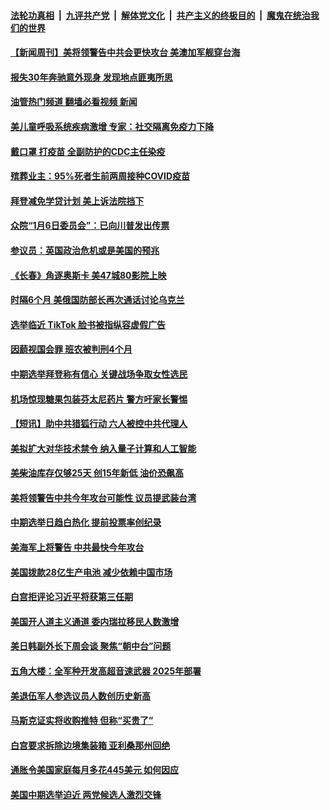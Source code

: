####  [法轮功真相](../../../../basic/blob/master/README.md?t=10231631) &nbsp;|&nbsp; [九评共产党](../../../../9ping.md/blob/master/README.md?t=10231631) &nbsp;|&nbsp; [解体党文化](../../../../jtdwh.md/blob/master/README.md?t=10231631)  &nbsp;|&nbsp; [共产主义的终极目的](../../../../gczydzjmd.md/blob/master/README.md?t=10231631) &nbsp;|&nbsp; [魔鬼在统治我们的世界](../../../../mgztzwmdsj.md/blob/master/README.md?t=10231631) 

#### [【新闻周刊】美将领警告中共会更快攻台 美澳加军舰穿台海](../pages/prog203/a103557724.md?t=10231631) 

#### [报失30年奔驰意外现身 发现地点匪夷所思](../pages/prog203/a103557555.md?t=10231631) 

#### [油管热门频道 翻墙必看视频 新闻](http://209.250.226.216:81/youtube.html?10231631)

#### [美儿童呼吸系统疾病激增 专家：社交隔离免疫力下降](../pages/prog203/a103557632.md?t=10231631) 

#### [戴口罩 打疫苗 全副防护的CDC主任染疫](../pages/prog203/a103557584.md?t=10231631) 

#### [殡葬业主：95%死者生前两周接种COVID疫苗](../pages/prog203/a103557523.md?t=10231631) 

#### [拜登减免学贷计划 美上诉法院挡下](../pages/prog203/a103557439.md?t=10231631) 

#### [众院“1月6日委员会”：已向川普发出传票](../pages/prog203/a103557435.md?t=10231631) 

#### [参议员：英国政治危机或是美国的预兆](../pages/prog203/a103557325.md?t=10231631) 

#### [《长春》角逐奥斯卡 美47城80影院上映](../pages/prog203/a103557221.md?t=10231631) 

#### [时隔6个月 美俄国防部长再次通话讨论乌克兰](../pages/prog203/a103557074.md?t=10231631) 

#### [选举临近 TikTok 脸书被指纵容虚假广告](../pages/prog203/a103556934.md?t=10231631) 

#### [因藐视国会罪 班农被判刑4个月](../pages/prog203/a103556907.md?t=10231631) 

#### [中期选举拜登称有信心 关键战场争取女性选民](../pages/prog203/a103556909.md?t=10231631) 

#### [机场惊现糖果包装芬太尼药片 警方吁家长警惕](../pages/prog203/a103556704.md?t=10231631) 

#### [【短讯】助中共猎狐行动 六人被控中共代理人](../pages/prog203/a103556699.md?t=10231631) 

#### [美拟扩大对华技术禁令 纳入量子计算和人工智能](../pages/prog203/a103556639.md?t=10231631) 

#### [美柴油库存仅够25天 创15年新低 油价恐飙高](../pages/prog203/a103556611.md?t=10231631) 

#### [美将领警告中共今年攻台可能性 议员提武装台湾](../pages/prog203/a103556350.md?t=10231631) 

#### [中期选举日趋白热化 提前投票率创纪录](../pages/prog203/a103556195.md?t=10231631) 

#### [美海军上将警告 中共最快今年攻台](../pages/prog203/a103556190.md?t=10231631) 

#### [美国拨款28亿生产电池 减少依赖中国市场](../pages/prog203/a103556033.md?t=10231631) 

#### [白宫拒评论习近平将获第三任期](../pages/prog203/a103556015.md?t=10231631) 

#### [美国开人道主义通道 委内瑞拉移民人数激增](../pages/prog203/a103556029.md?t=10231631) 

#### [美日韩副外长下周会谈 聚焦“朝中台”问题](../pages/prog203/a103555997.md?t=10231631) 

#### [五角大楼：全军种开发高超音速武器 2025年部署](../pages/prog203/a103555882.md?t=10231631) 

#### [美退伍军人参选议员人数创历史新高](../pages/prog203/a103555940.md?t=10231631) 

#### [马斯克证实将收购推特 但称“买贵了”](../pages/prog203/a103555823.md?t=10231631) 

#### [白宫要求拆除边境集装箱 亚利桑那州回绝](../pages/prog203/a103555754.md?t=10231631) 

#### [通胀令美国家庭每月多花445美元 如何因应](../pages/prog203/a103555632.md?t=10231631) 

#### [美国中期选举迫近 两党候选人激烈交锋](../pages/prog203/a103555332.md?t=10231631) 

<img src='http://gfw-breaker.win/goodnews/indexes/prog203.md' width='0px' height='0px'/>

